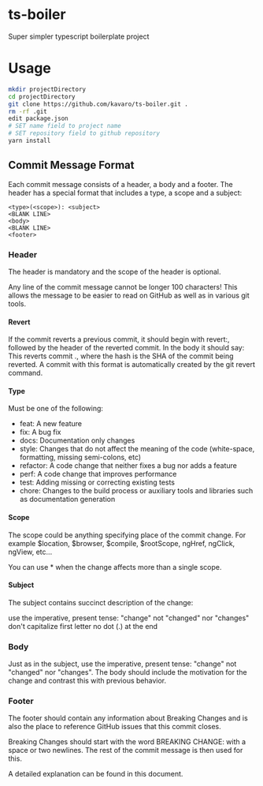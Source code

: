 # ts-boiler

Super simpler typescript boilerplate project

# Usage

```bash
mkdir projectDirectory
cd projectDirectory
git clone https://github.com/kavaro/ts-boiler.git . 
rm -rf .git
edit package.json 
# SET name field to project name
# SET repository field to github repository
yarn install
```

## Commit Message Format

Each commit message consists of a header, a body and a footer. The header has a special format that includes a type, a scope and a subject:

``` 
<type>(<scope>): <subject>
<BLANK LINE>
<body>
<BLANK LINE>
<footer>
```

### Header

The header is mandatory and the scope of the header is optional.

Any line of the commit message cannot be longer 100 characters! This allows the message to be easier to read on GitHub as well as in various git tools.

#### Revert

If the commit reverts a previous commit, it should begin with revert:, followed by the header of the reverted commit. In the body it should say: This reverts commit <hash>., where the hash is the SHA of the commit being reverted. A commit with this format is automatically created by the git revert command.

#### Type

Must be one of the following:

- feat: A new feature
- fix: A bug fix
- docs: Documentation only changes
- style: Changes that do not affect the meaning of the code (white-space, formatting, missing semi-colons, etc)
- refactor: A code change that neither fixes a bug nor adds a feature
- perf: A code change that improves performance
- test: Adding missing or correcting existing tests
- chore: Changes to the build process or auxiliary tools and libraries such as documentation generation

#### Scope

The scope could be anything specifying place of the commit change. For example $location, $browser, $compile, $rootScope, ngHref, ngClick, ngView, etc...

You can use * when the change affects more than a single scope.

#### Subject

The subject contains succinct description of the change:

use the imperative, present tense: "change" not "changed" nor "changes"
don't capitalize first letter
no dot (.) at the end

### Body

Just as in the subject, use the imperative, present tense: "change" not "changed" nor "changes". The body should include the motivation for the change and contrast this with previous behavior.

### Footer

The footer should contain any information about Breaking Changes and is also the place to reference GitHub issues that this commit closes.

Breaking Changes should start with the word BREAKING CHANGE: with a space or two newlines. The rest of the commit message is then used for this.

A detailed explanation can be found in this document.


